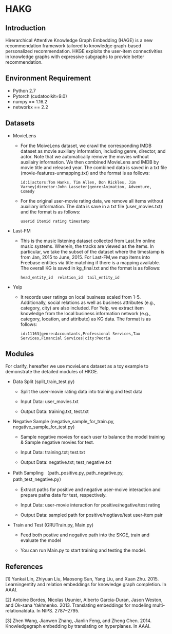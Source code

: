 # HAKG

## Introduction 

Hirerarchical Attentive Knowledge Graph Embedding (HAGE) is a new recommendation framework tailored to knowledge graph-based personalized recommendation. HKGE exploits the user-item connectivities in knowledge graphs with expressive subgraphs to provide better recommendation.

## Environment Requirement
+ Python 2.7
+ Pytorch (cudatoolkit=9.0)
+ numpy == 1.16.2
+ networkx == 2.2

## Datasets

+ MovieLens
   + For the MoiveLens dataset, we crawl the corresponding IMDB dataset as movie auxiliary information, including genre, director, and actor. Note that we automatically remove the movies without auxilairy information. We then combined MovieLens and IMDB by movie title and released year. The combined data is saved in a txt file (movie-features-unmapping.txt) and the format is as follows:    
   
         id:1|actors:Tom Hanks, Tim Allen, Don Rickles, Jim Varney|director:John Lasseter|genre:Animation, Adventure, Comedy
   
   + For the original user-movie rating data, we remove all items without auxiliary information. The data is save in a txt file (user_movies.txt) and the format is as follows:  
   
         userid itemid rating timestamp
   
+ Last-FM

   + This is the music listening dataset collected from Last.fm online music systems. Wherein, the tracks are viewed as the items. In particular, we take the subset of the dataset where the timestamp is from Jan, 2015 to June, 2015. For Last-FM,we map items into Freebase entities via title matching if there is a mapping available. The overall KG is saved in kg_final.txt and the format is as follows:

         head_entity_id  relation_id  tail_entity_id
   
+ Yelp
   + It records user ratings on local business scaled from 1-5. Additionally, social relations as well as business attributes (e.g., category, city) are also included. For Yelp, we extract item knowledge from the local business information network (e.g., category, location,
and attribute) as KG data. The format is as follows:

         id:11163|genre:Accountants,Professional Services,Tax Services,Financial Services|city:Peoria
      
## Modules 

For clarify, hereafter we use movieLens dataset as a toy example to demonstrate the detailed modules of HKGE. 

+ Data Split (split_train_test.py)

   + Split the user-movie rating data into training and test data

   + Input Data: user_movies.txt

   + Output Data: training.txt, test.txt

+ Negative Sample (negative_sample_for_train.py, negative_sample_for_test.py)

   + Sample negative movies for each user to balance the model training & Sample negative movies for test. 
    
   + Input Data: training.txt; test.txt
   
   + Output Data: negative.txt; test_negative.txt

+ Path Sampling （path_positive.py, path_negative.py, path_test_negative.py）

   + Extract paths for positive and negative user-moive interaction and prepare paths data for test, respectively.
   
   + Input Data: user-movie interaction for positive/negative/test rating
   
   + Output Data: sampled path for positive/negtiave/test user-item pair

+ Train and Test (GRUTrain.py, Main.py)

   + Feed both postive and negative path into the SKGE, train and evaluate the model
   
   + You can run Main.py to start training and testing the model. 
 
   
## References

   [1] Yankai Lin, Zhiyuan Liu, Maosong Sun, Yang Liu, and Xuan Zhu. 2015. Learningentity and relation embeddings for knowledge graph      completion. In AAAI.

   [2] Antoine Bordes, Nicolas Usunier, Alberto Garcia-Duran, Jason Weston, and Ok-sana Yakhnenko. 2013.  Translating embeddings for        modeling multi-relationaldata. In NIPS. 2787–2795.

   [3] Zhen Wang, Jianwen Zhang, Jianlin Feng, and Zheng Chen. 2014. Knowledgegraph embedding by translating on hyperplanes. In AAAI.
